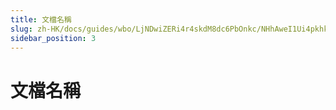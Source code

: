 ```yaml
---
title: 文檔名稱
slug: zh-HK/docs/guides/wbo/LjNDwiZERi4r4skdM8dc6PbOnkc/NHhAweI1Ui4pkhkM8HEclvV2n4e
sidebar_position: 3
---
```



# 文檔名稱

